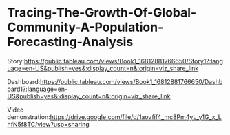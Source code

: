 # Tracing-The-Growth-Of-Global-Community-A-Population-Forecasting-Analysis

Story:https://public.tableau.com/views/Book1_16812881766650/Story1?:language=en-US&publish=yes&:display_count=n&:origin=viz_share_link

Dashboard:https://public.tableau.com/views/Book1_16812881766650/Dashboard1?:language=en-US&publish=yes&:display_count=n&:origin=viz_share_link

Video demonstration:https://drive.google.com/file/d/1aovfif4_mc8Pm4yL_y1G_x_LhfN5f8TC/view?usp=sharing
